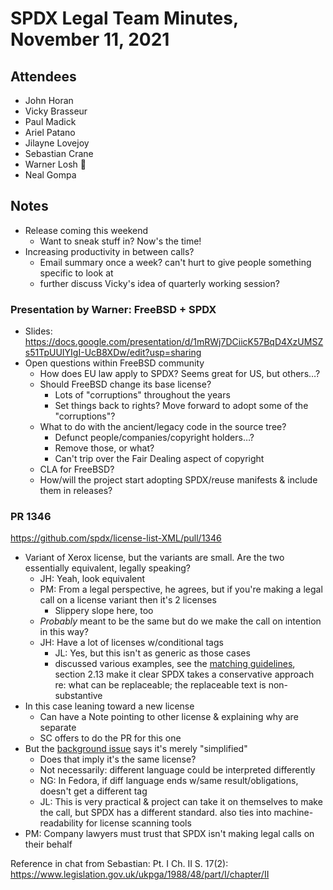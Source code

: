 # SPDX Legal Team Minutes, November 11, 2021

## Attendees
* John Horan
* Vicky Brasseur
* Paul Madick
* Ariel Patano
* Jilayne Lovejoy
* Sebastian Crane
* Warner Losh 🤩
* Neal Gompa

## Notes

* Release coming this weekend
  * Want to sneak stuff in? Now's the time!
* Increasing productivity in between calls?
  * Email summary once a week? can't hurt to give people something specific to look at
  * further discuss Vicky's idea of quarterly working session?

### Presentation by Warner: FreeBSD + SPDX

* Slides: https://docs.google.com/presentation/d/1mRWj7DCiicK57BqD4XzUMSZs51TpUUIYIgI-UcB8XDw/edit?usp=sharing
* Open questions within FreeBSD community
  - How does EU law apply to SPDX? Seems great for US, but others…?
  - Should FreeBSD change its base license?
    - Lots of "corruptions" throughout the years
    - Set things back to rights? Move forward to adopt some of the "corruptions"?
  - What to do with the ancient/legacy code in the source tree?
    - Defunct people/companies/copyright holders…?
    - Remove those, or what?
    - Can't trip over the Fair Dealing aspect of copyright
  - CLA for FreeBSD?
  - How/will the project start adopting SPDX/reuse manifests & include them in releases?

### PR 1346

https://github.com/spdx/license-list-XML/pull/1346

* Variant of Xerox license, but the variants are small. Are the two essentially equivalent, legally speaking?
  - JH: Yeah, look equivalent
  - PM: From a legal perspective, he agrees, but if you're making a legal call on a license variant then it's 2 licenses
    - Slippery slope here, too
  - _Probably_ meant to be the same but do we make the call on intention in this way?
  - JH: Have a lot of licenses w/conditional tags
    - JL: Yes, but this isn't as generic as those cases
    - discussed various examples, see the [matching guidelines](https://spdx.github.io/spdx-spec/license-matching-guidelines-and-templates/), section 2.13 make it clear SPDX takes a conservative approach re: what can be replaceable;  the replaceable text is non-substantive
* In this case leaning toward a new license
  - Can have a Note pointing to other license & explaining why are separate
  - SC offers to do the PR for this one
* But the [background issue](https://github.com/racket/swindle/pull/1) says it's merely "simplified"
  - Does that imply it's the same license?
  - Not necessarily: different language could be interpreted differently
  - NG: In Fedora, if diff language ends w/same result/obligations, doesn't get a different tag
  - JL: This is very practical & project can take it on themselves to make the call, but SPDX has a different standard. also ties into machine-readability for license scanning tools
* PM: Company lawyers must trust that SPDX isn't making legal calls on their behalf

Reference in chat from Sebastian: Pt. I Ch. II S. 17(2): https://www.legislation.gov.uk/ukpga/1988/48/part/I/chapter/II 
